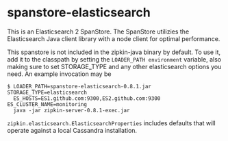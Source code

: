 # spanstore-elasticsearch

This is an Elasticsearch 2 SpanStore. The SpanStore utilizies the Elasticsearch Java client
library with a node client for optimal performance.

This spanstore is not included in the zipkin-java binary by default. To use it, add it to the
classpath by setting the `LOADER_PATH environment` variable, also making sure to set STORAGE_TYPE
and any other elasticsearch options you need.
An example invocation may be

```
$ LOADER_PATH=spanstore-elasticsearch-0.8.1.jar STORAGE_TYPE=elasticsearch
  ES_HOSTS=ES1.github.com:9300,ES2.github.com:9300 ES_CLUSTER_NAME=monitoring
  java -jar zipkin-server-0.8.1-exec.jar
```

`zipkin.elasticsearch.ElasticsearchProperties` includes defaults that will operate
against a local Cassandra installation.


